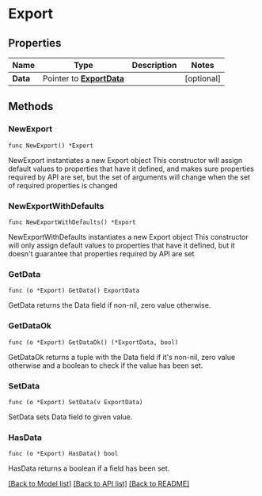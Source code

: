 # Export

## Properties

Name | Type | Description | Notes
------------ | ------------- | ------------- | -------------
**Data** | Pointer to [**ExportData**](ExportData.md) |  | [optional] 

## Methods

### NewExport

`func NewExport() *Export`

NewExport instantiates a new Export object
This constructor will assign default values to properties that have it defined,
and makes sure properties required by API are set, but the set of arguments
will change when the set of required properties is changed

### NewExportWithDefaults

`func NewExportWithDefaults() *Export`

NewExportWithDefaults instantiates a new Export object
This constructor will only assign default values to properties that have it defined,
but it doesn't guarantee that properties required by API are set

### GetData

`func (o *Export) GetData() ExportData`

GetData returns the Data field if non-nil, zero value otherwise.

### GetDataOk

`func (o *Export) GetDataOk() (*ExportData, bool)`

GetDataOk returns a tuple with the Data field if it's non-nil, zero value otherwise
and a boolean to check if the value has been set.

### SetData

`func (o *Export) SetData(v ExportData)`

SetData sets Data field to given value.

### HasData

`func (o *Export) HasData() bool`

HasData returns a boolean if a field has been set.


[[Back to Model list]](../README.md#documentation-for-models) [[Back to API list]](../README.md#documentation-for-api-endpoints) [[Back to README]](../README.md)


